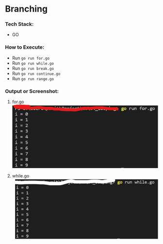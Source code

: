 # Branching

### Tech Stack:
+ GO

### How to Execute:
+ Run `go run for.go`
+ Run `go run while.go`
+ Run `go run break.go`
+ Run `go run continue.go`
+ Run `go run range.go`

### Output or Screenshot:
1. for.go
    ![FOR LOOP](op1.png)

2. while.go
    ![WHILE LOOP](op2.png)